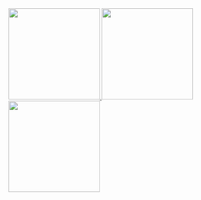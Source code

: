 <div class="git">
<a href="https://github.com/seu-usuário-aqui">
<img loading="lazy" height="180em" src="https://github-readme-stats.vercel.app/api/top-langs/?username=TheodoroObenaus&layout=compact&langs_count=7&theme=dracula"/>
<img loading="lazy" height="180em" src="https://github-readme-stats.vercel.app/api?username=TheodoroObenaus&show_icons=true&theme=dracula&include_all_commits=true&count_private=true"/>
<img loading="lazy" height="180em" src="https://github-contributor-stats.vercel.app/api?username=TheodoroObenaus&limit=5&theme=dracula&combine_all_yearly_contributions=true"/>
</div>
